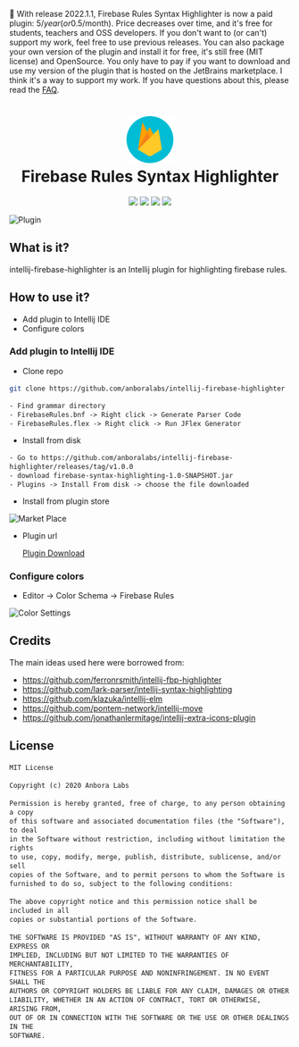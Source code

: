 :rocket: With release 2022.1.1, Firebase Rules Syntax Highlighter is now a paid plugin: 5$/year (or 0.5$/month). Price decreases over time, and it's free for students, teachers and OSS developers. If you don't want to (or can't) support my work, feel free to use previous releases. You can also package your own version of the plugin and install it for free, it's still free (MIT license) and OpenSource. You only have to pay if you want to download and use my version of the plugin that is hosted on the JetBrains marketplace. I think it's a way to support my work. If you have questions about this, please read the [FAQ](./FAQ.md).

<h1 align="center">
    <a href="https://plugins.jetbrains.com/plugin/15189-firebase-rules-syntax-highlighter">
      <img src="./src/main/resources/META-INF/pluginIcon.svg" width="84" height="84" alt="logo"/>
    </a><br/>
    Firebase Rules Syntax Highlighter
</h1>

<p align="center">
    <a href="https://plugins.jetbrains.com/plugin/15189-firebase-rules-syntax-highlighter"><img src="https://img.shields.io/jetbrains/plugin/v/15189-firebase-rules-syntax-highlighter.svg"/></a>
    <a href="https://plugins.jetbrains.com/plugin/15189-firebase-rules-syntax-highlighter"><img src="https://img.shields.io/jetbrains/plugin/d/15189-firebase-rules-syntax-highlighter.svg"/></a>
    <a href="https://github.com/anboralabs/intellij-firebase-highlighter/blob/master/LICENSE.txt"><img src="https://img.shields.io/github/license/anboralabs/intellij-firebase-highlighter"/></a>
    <a href="https://github.com/anboralabs/intellij-firebase-highlighter/stargazers"><img src="https://img.shields.io/github/stars/anboralabs/intellij-firebase-highlighter"/></a><br>
</p>

![Plugin](/images/highlighted.png)

## What is it?

intellij-firebase-highlighter is an Intellij plugin for highlighting firebase
rules.

## How to use it?

- Add plugin to Intellij IDE
- Configure colors

### Add plugin to Intellij IDE

- Clone repo

```sh
git clone https://github.com/anboralabs/intellij-firebase-highlighter
```

```
- Find grammar directory
- FirebaseRules.bnf -> Right click -> Generate Parser Code
- FirebaseRules.flex -> Right click -> Run JFlex Generator
```

- Install from disk

```
- Go to https://github.com/anboralabs/intellij-firebase-highlighter/releases/tag/v1.0.0
- download firebase-syntax-highlighting-1.0-SNAPSHOT.jar
- Plugins -> Install From disk -> choose the file downloaded
```

- Install from plugin store

![Market Place](/images/market_place.png)

- Plugin url

  [Plugin Download](https://plugins.jetbrains.com/plugin/15189-firebase-rules-syntax-highlighter)

### Configure colors

- Editor -> Color Schema -> Firebase Rules

![Color Settings](/images/color_settings.png)

## Credits

The main ideas used here were borrowed from:

- https://github.com/ferronrsmith/intellij-fbp-highlighter
- https://github.com/lark-parser/intellij-syntax-highlighting
- https://github.com/klazuka/intellij-elm
- https://github.com/pontem-network/intellij-move
- https://github.com/jonathanlermitage/intellij-extra-icons-plugin

## License

```
MIT License

Copyright (c) 2020 Anbora Labs

Permission is hereby granted, free of charge, to any person obtaining a copy
of this software and associated documentation files (the "Software"), to deal
in the Software without restriction, including without limitation the rights
to use, copy, modify, merge, publish, distribute, sublicense, and/or sell
copies of the Software, and to permit persons to whom the Software is
furnished to do so, subject to the following conditions:

The above copyright notice and this permission notice shall be included in all
copies or substantial portions of the Software.

THE SOFTWARE IS PROVIDED "AS IS", WITHOUT WARRANTY OF ANY KIND, EXPRESS OR
IMPLIED, INCLUDING BUT NOT LIMITED TO THE WARRANTIES OF MERCHANTABILITY,
FITNESS FOR A PARTICULAR PURPOSE AND NONINFRINGEMENT. IN NO EVENT SHALL THE
AUTHORS OR COPYRIGHT HOLDERS BE LIABLE FOR ANY CLAIM, DAMAGES OR OTHER
LIABILITY, WHETHER IN AN ACTION OF CONTRACT, TORT OR OTHERWISE, ARISING FROM,
OUT OF OR IN CONNECTION WITH THE SOFTWARE OR THE USE OR OTHER DEALINGS IN THE
SOFTWARE.
```
